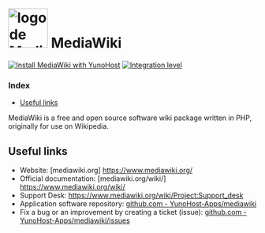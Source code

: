 # <img src="images/mediawiki_logo.svg" height="80px" alt="logo de MediaWiki"> MediaWiki

[![Install MediaWiki with YunoHost](https://install-app.yunohost.org/install-with-yunohost.svg)](https://install-app.yunohost.org/?app=mediawiki) [![Integration level](https://dash.yunohost.org/integration/mediawiki.svg)](https://dash.yunohost.org/appci/app/mediawiki)

### Index

- [Useful links](#useful-links)

MediaWiki is a free and open source software wiki package written in PHP, originally for use on Wikipedia.

## Useful links

+ Website: [mediawiki.org] https://www.mediawiki.org/  
+ Official documentation: [mediawiki.org/wiki/] https://www.mediawiki.org/wiki/
+ Support Desk: https://www.mediawiki.org/wiki/Project:Support_desk
+ Application software repository: [github.com - YunoHost-Apps/mediawiki](https://github.com/YunoHost-Apps/mattermost_ynh)
+ Fix a bug or an improvement by creating a ticket (issue): [github.com - YunoHost-Apps/mediawiki/issues](https://github.com/YunoHost-Apps/mediawiki_ynh/issues)